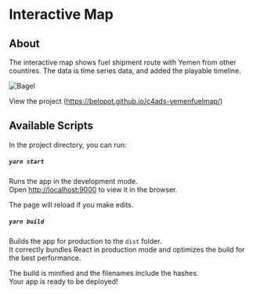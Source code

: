 # Interactive Map

## About
The interactive map shows fuel shipment route with Yemen from other countires. The data is time series data, and added the playable timeline.

![Bagel](https://github.com/belopot/interactive-fuel-map/blob/master/screenshots/deckgl.JPG)


View the project
(https://belopot.github.io/c4ads-yemenfuelmap/)
 

## Available Scripts

In the project directory, you can run:

##### `yarn start`

Runs the app in the development mode.<br/>
Open [http://localhost:9000](http://localhost:9000) to view it in the browser.

The page will reload if you make edits.<br/>


##### `yarn build`

Builds the app for production to the `dist` folder.<br/>
It correctly bundles React in production mode and optimizes the build for the best performance.

The build is minified and the filenames include the hashes.<br/>
Your app is ready to be deployed!
